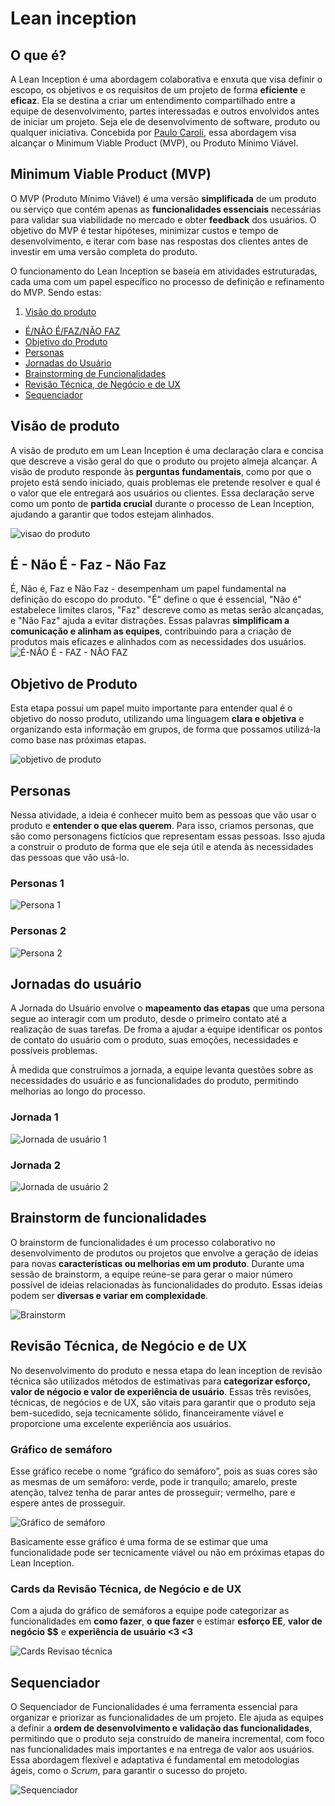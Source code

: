 # Lean inception

## O que é?

A Lean Inception é uma abordagem colaborativa e enxuta que visa definir o escopo, os objetivos e os requisitos de um projeto de forma **eficiente** e **eficaz**. Ela se destina a criar um entendimento compartilhado entre a equipe de desenvolvimento, partes interessadas e outros envolvidos antes de iniciar um projeto. Seja ele de desenvolvimento de software, produto ou qualquer iniciativa. Concebida por [Paulo Caroli](https://caroli.org/), essa abordagem visa alcançar o Minimum Viable Product (MVP), ou Produto Mínimo Viável.

## Minimum Viable Product (MVP)

O MVP (Produto Mínimo Viável) é uma versão **simplificada** de um produto ou serviço que contém apenas as **funcionalidades essenciais** necessárias para validar sua viabilidade no mercado e obter **feedback** dos usuários. O objetivo do MVP é testar hipóteses, minimizar custos e tempo de desenvolvimento, e iterar com base nas respostas dos clientes antes de investir em uma versão completa do produto.

O funcionamento do Lean Inception se baseia em atividades estruturadas, cada uma com um papel específico no processo de definição e refinamento do MVP. Sendo estas:

1. [Visão do produto](#visao-produto)
- [É/NÃO É/FAZ/NÃO FAZ](#e-nao-e-faz-nao-faz)
- [Objetivo do Produto](#objetivo-produto)
- [Personas](#personas)
- [Jornadas do Usuário](#jornadas-usuario)
- [Brainstorming de Funcionalidades](#brainstorm-funcionalidades)
- [Revisão Técnica, de Negócio e de UX](#revisao-tecnica-negocio-ux)
- [Sequenciador](#sequenciador)

<a name="visao-produto"></a>

## Visão de produto 

A visão de produto em um Lean Inception é uma declaração clara e concisa que descreve a visão geral do que o produto ou projeto almeja alcançar. A visão de produto responde às **perguntas fundamentais**, como por que o projeto está sendo iniciado, quais problemas ele pretende resolver e qual é o valor que ele entregará aos usuários ou clientes. Essa declaração serve como um ponto de **partida crucial** durante o processo de Lean Inception, ajudando a garantir que todos estejam alinhados.

![visao do produto](../assets/visao_produto.png)

<a name="e-nao-e-faz-nao-faz"></a>

## É - Não É - Faz - Não Faz

É, Não é, Faz e Não Faz - desempenham um papel fundamental na definição do escopo do produto. "É" define o que é essencial, "Não é" estabelece limites claros, "Faz" descreve como as metas serão alcançadas, e "Não Faz" ajuda a evitar distrações. Essas palavras **simplificam a comunicação e alinham as equipes**, contribuindo para a criação de produtos mais eficazes e alinhados com as necessidades dos usuários.
![É-NÃO É - FAZ - NÃO FAZ](../assets/e_nao_e_faz_nao_faz.png)

<a name="objetivo-produto"></a>

## Objetivo de Produto

Esta etapa possui um papel muito importante para entender qual é o objetivo do nosso produto, utilizando uma linguagem **clara e objetiva** e organizando esta informação em grupos, de forma que possamos utilizá-la como base nas próximas etapas.

![objetivo de produto](../assets/objetivo_produto.png)

<a name="personas"></a>

## Personas

Nessa atividade, a ideia é conhecer muito bem as pessoas que vão usar o produto e **entender o que elas querem**. Para isso, criamos personas, que são como personagens fictícios que representam essas pessoas. Isso ajuda a construir o produto de forma que ele seja útil e atenda às necessidades das pessoas que vão usá-lo.

### Personas 1

![Persona 1](../assets/persona_1.png)

### Personas 2

![Persona 2](../assets/persona_2.png)

<a name="jornadas-usuario"></a>

## Jornadas do usuário

A Jornada do Usuário envolve o **mapeamento das etapas** que uma persona segue ao interagir com um produto, desde o primeiro contato até a realização de suas tarefas. De froma a ajudar a equipe identificar os pontos de contato do usuário com o produto, suas emoções, necessidades e possíveis problemas.

À medida que construímos a jornada, a equipe levanta questões sobre as necessidades do usuário e as funcionalidades do produto, permitindo melhorias ao longo do processo.

### Jornada 1

![Jornada de usuário 1](../assets/jornada_1.png)

### Jornada 2

![Jornada de usuário 2](../assets/jornada_2.png)

<a name="brainstorm-funcionalidades"></a>

## Brainstorm de funcionalidades

O brainstorm de funcionalidades é um processo colaborativo no desenvolvimento de produtos ou projetos que envolve a geração de ideias para novas **características ou melhorias em um produto**. Durante uma sessão de brainstorm, a equipe reúne-se para gerar o maior número possível de ideias relacionadas às funcionalidades do produto. Essas ideias podem ser **diversas e variar em complexidade**.

![Brainstorm](../assets/brainstorm.png)

<a name="revisao-tecnica-negocio-ux"></a>

## Revisão Técnica, de Negócio e de UX

No desenvolvimento do produto e nessa etapa do lean inception de revisão técnica são utilizados métodos de estimativas para **categorizar esforço, valor de négocio e valor de experiência de usuário**. Essas três revisões, técnicas, de negócios e de UX, são vitais para garantir que o produto seja bem-sucedido, seja tecnicamente sólido, financeiramente viável e proporcione uma excelente experiência aos usuários.

### Gráfico de semáforo

Esse gráfico recebe o nome “gráfico do semáforo”, pois as suas
cores são as mesmas de um semáforo: verde, pode ir tranquilo;
amarelo, preste atenção, talvez tenha de parar antes de prosseguir;
vermelho, pare e espere antes de prosseguir.

![Gráfico de semáforo](../assets/grafico_semafaro.png)

Basicamente esse gráfico é uma forma de se estimar que uma funcionalidade pode ser tecnicamente viável ou não em próximas etapas do Lean Inception.

### Cards da Revisão Técnica, de Negócio e de UX

Com a ajuda do gráfico de semáforos a equipe pode categorizar as funcionalidades em **como fazer**, **o que fazer** e estimar **esforço EE**, **valor de negócio $$** e **experiência de usuário <3 <3**

![Cards Revisao técnica](../assets/revisao_tecnica_cards.png)

<a name="sequenciador"></a>

## Sequenciador

O Sequenciador de Funcionalidades é uma ferramenta essencial para organizar e priorizar as funcionalidades de um projeto. Ele ajuda as equipes a definir a **ordem de desenvolvimento e validação das funcionalidades**, permitindo que o produto seja construído de maneira incremental, com foco nas funcionalidades mais importantes e na entrega de valor aos usuários. Essa abordagem flexível e adaptativa é fundamental em metodologias ágeis, como o *Scrum*, para garantir o sucesso do projeto.

![Sequenciador](../assets/sequenciador.png)
